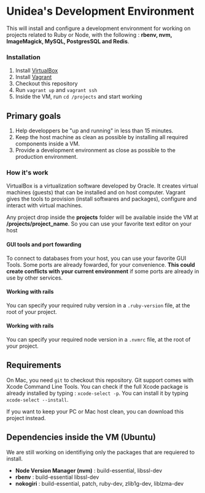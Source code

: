 # Unidea's Development Environment #

This will install and configure a development environment for working on projects related to Ruby or Node, with the following : **rbenv, nvm, ImageMagick, MySQL, PostgresSQL and Redis**.

### Installation ###

1. Install [VirtualBox](https://www.virtualbox.org/)
2. Install [Vagrant](https://www.vagrantup.com/)
3. Checkout this repository
4. Run `vagrant up` and `vagrant ssh`
5. Inside the VM, run `cd /projects` and start working

## Primary goals ##
1. Help developpers be "up and running" in less than 15 minutes.
2. Keep the host machine as clean as possible by installing all required components inside a VM.  
3. Provide a development environment as close as possible to the production environment.

### How it's work ###
VirtualBox is a virtualization software developed by Oracle.  It creates virtual machines (guests) that can be installed and on host computer.  Vagrant gives the tools to provision (install softwares and packages), configure and interact with virtual machines.

Any project drop inside the **projects** folder will be available inside the VM at **/projects/project_name**.  So you can use your favorite text editor on your host

#### GUI tools and port fowarding ####
To connect to databases from your host, you can use your favorite GUI Tools.  Some ports are already fowarded, for your convenience.  **This could create conflicts with your current environment** if some ports are already in use by other services.

#### Working with rails ####
You can specify your required ruby version in a `.ruby-version` file, at the root of your project.

#### Working with rails ####
You can specify your required node version in a `.nvmrc` file, at the root of your project.

## Requirements ##

On Mac, you need `git` to checkout this repository.  Git support comes with Xcode Command Line Tools.
You can check if the full Xcode package is already installed by typing : `xcode-select -p`.
You can install it by typing `xcode-select --install`.

If you want to keep your PC or Mac host clean, you can download this project instead.  

## Dependencies inside the VM (Ubuntu) ##
We are still working on identifiying only the packages that are requiered to install.

- **Node Version Manager (nvm)** : build-essential, libssl-dev
- **rbenv** : build-essential libssl-dev
- **nokogiri** : build-essential, patch, ruby-dev, zlib1g-dev, liblzma-dev
